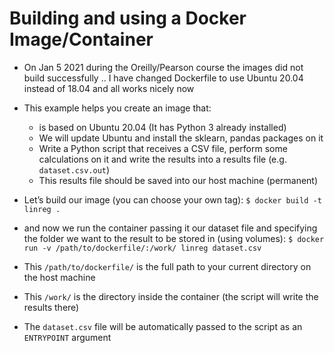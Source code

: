 # Building and using a Docker Image/Container

* On Jan 5 2021 during the Oreilly/Pearson course the images did not build successfully .. I have changed Dockerfile to use Ubuntu 20.04 instead of 18.04 and all works nicely now
* This example helps you create an image that:
    * is based on Ubuntu 20.04 (It has Python 3 already installed)
    * We will update Ubuntu and install the sklearn, pandas packages on it
    * Write a Python script that receives a CSV file, perform some calculations on it and write the results into a results file (e.g. `dataset.csv.out`)
    * This results file should be saved into our host machine (permanent)


* Let’s build our image (you can choose your own tag):
`$ docker build -t linreg .`


* and now we run the container passing it our dataset file and specifying the folder we want to the result to be stored in (using volumes):
`$ docker run -v /path/to/dockerfile/:/work/ linreg dataset.csv `

* This `/path/to/dockerfile/` is the full path to your current directory on the host machine

* This `/work/` is the directory inside the container (the script will write the results there)

* The `dataset.csv` file will be automatically passed to the script as an `ENTRYPOINT` argument
